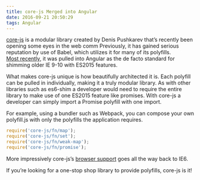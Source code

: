 ```yaml
---
title: core-js Merged into Angular
date: 2016-09-21 20:50:29
tags: Angular
---
```


[core-js](https://github.com/zloirock/core-js) is a modular library created by Denis Pushkarev that’s recently been opening some eyes in the web comm
Previously, it has gained serious reputation by use of Babel, which utilizes it for many of its polyfills.  
[Most recently](https://github.com/angular/angular/commit/66df335998d097fa8fe46dec41f1183737332021), it was pulled into Angular as the de facto standard for shimming older IE 9-10 with ES2015 features.

What makes core-js unique is how beautifully architected it is.  Each polyfill can be pulled in individually, making it a truly modular library.  As with other libraries such as es6-shim a developer would need to require the entire library to make use of one ES2015 feature like promises.  With core-js a developer can simply import a Promise polyfill with one import.

For example, using a bundler such as Webpack, you can compose your own polyfill.js with only the polyfills the application requires.
```javascript
require('core-js/fn/map');
require('core-js/fn/set');
require('core-js/fn/weak-map');
require('core-js/fn/promise');
```
More impressively core-js’s [browser support](https://github.com/zloirock/core-js#supported-engines) goes all the way back to IE6.

If you’re looking for a one-stop shop library to provide polyfills, core-js is it!
